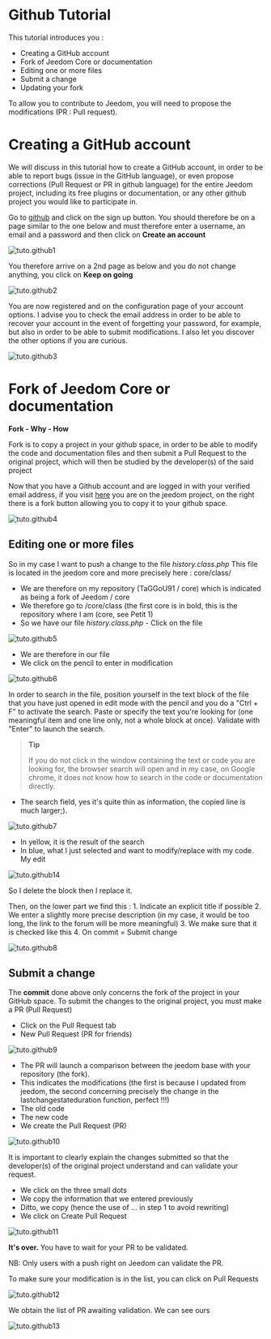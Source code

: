 # Github Tutorial

This tutorial introduces you :

-   Creating a GitHub account
-   Fork of Jeedom Core or documentation
-   Editing one or more files
-   Submit a change
-   Updating your fork

To allow you to contribute to Jeedom, you will need to propose the modifications (PR : Pull request).

# Creating a GitHub account

We will discuss in this tutorial how to create a GitHub account, in order to be able to report bugs (issue in the GitHub language), or even propose corrections (Pull Request or PR in github language) for the entire Jeedom project, including its free plugins or documentation, or any other github project you would like to participate in.

Go to [github](https://github.com) and click on the sign up button. You should therefore be on a page similar to the one below and must therefore enter a username, an email and a password and then click on **Create an account**

![tuto.github1](images/tuto.github1.png)

You therefore arrive on a 2nd page as below and you do not change anything, you click on **Keep on going**

![tuto.github2](images/tuto.github2.png)

You are now registered and on the configuration page of your account options. I advise you to check the email address in order to be able to recover your account in the event of forgetting your password, for example, but also in order to be able to submit modifications. I also let you discover the other options if you are curious.

![tuto.github3](images/tuto.github3.png)

# Fork of Jeedom Core or documentation

**Fork - Why - How**

Fork is to copy a project in your github space, in order to be able to modify the code and documentation files and then submit a Pull Request to the original project, which will then be studied by the developer(s) of the said project

Now that you have a Github account and are logged in with your verified email address, if you visit [here](https://github.com/jeedom/core) you are on the jeedom project, on the right there is a fork button allowing you to copy it to your github space.

![tuto.github4](images/tuto.github4.png)

## Editing one or more files

So in my case I want to push a change to the file *history.class.php* This file is located in the jeedom core and more precisely here : core/class/

- We are therefore on my repository (TaGGoU91 / core) which is indicated as being a fork of Jeedom / core
- We therefore go to /core/class (the first core is in bold, this is the repository where I am (core, see Petit 1)
- So we have our file *history.class.php* - Click on the file

![tuto.github5](images/tuto.github5.png)

- We are therefore in our file
- We click on the pencil to enter in modification

![tuto.github6](images/tuto.github6.png)

In order to search in the file, position yourself in the text block of the file that you have just opened in edit mode with the pencil and you do a "Ctrl + F" to activate the search. Paste or specify the text you're looking for (one meaningful item and one line only, not a whole block at once). Validate with "Enter" to launch the search.
> **Tip**
>
> If you do not click in the window containing the text or code you are looking for, the browser search will open and in my case, on Google chrome, it does not know how to search in the code or documentation directly.

- The search field, yes it's quite thin as information, the copied line is much larger;).

![tuto.github7](images/tuto.github7.png)

- In yellow, it is the result of the search
- In blue, what I just selected and want to modify/replace with my code. My edit

![tuto.github14](images/tuto.github14.png)

So I delete the block then I replace it.

Then, on the lower part we find this : 1. Indicate an explicit title if possible 2. We enter a slightly more precise description (in my case, it would be too long, the link to the forum will be more meaningful) 3. We make sure that it is checked like this 4. On commit = Submit change

![tuto.github8](images/tuto.github8.png)

## Submit a change

The **commit** done above only concerns the fork of the project in your GitHub space. To submit the changes to the original project, you must make a PR (Pull Request)

- Click on the Pull Request tab
- New Pull Request (PR for friends)

![tuto.github9](images/tuto.github9.png)

- The PR will launch a comparison between the jeedom base with your repository (the fork).
- This indicates the modifications (the first is because I updated from jeedom, the second concerning precisely the change in the lastchangestateduration function, perfect !!!)
- The old code
- The new code
- We create the Pull Request (PR)

![tuto.github10](images/tuto.github10.png)

It is important to clearly explain the changes submitted so that the developer(s) of the original project understand and can validate your request.

- We click on the three small dots
- We copy the information that we entered previously
- Ditto, we copy (hence the use of …​ in step 1 to avoid rewriting)
- We click on Create Pull Request

![tuto.github11](images/tuto.github11.png)

**It's over.** You have to wait for your PR to be validated.

NB: Only users with a push right on Jeedom can validate the PR.

To make sure your modification is in the list, you can click on Pull Requests

![tuto.github12](images/tuto.github12.png)

We obtain the list of PR awaiting validation. We can see ours

![tuto.github13](images/tuto.github13.png)
